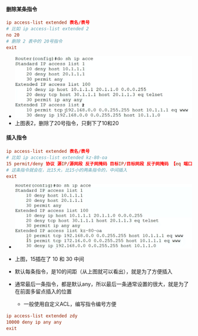 #### 删除某条指令
```conf
ip access-list extended 表名/表号
# 比如 ip access-list extended 2
no 20
# 删除 2 表中的 20号指令
exit
```
- <img src='../../../imgs/img77.png' />
- 上图表2，删除了20号指令，只剩下了10和20


#### 插入指令
```conf
ip access-list extended 表名/表号
# 比如 ip access-list extended kz-80-oa
15 permit/deny 协议 源IP/源网段 反子网掩码 目标IP/目标网段 反子网掩码 【eq 端口号】
# 这条指令就会在，比15大，比15小的两条指令的，中间插入
exit
```
- <img src='../../../imgs/img78.png' />
- 上图，15插在了 10 和 30 中间

- 默认每条指令，是10的间距（从上图就可以看出），就是为了方便插入
- 通常最后一条指令，都是默认any，所以最后一条通常设置的很大，就是为了在前面多留点插入的位置
  - 一般使用自定义ACL，编写指令编号方便
```conf
ip access-list extended zdy
10000 deny ip any any
exit
```